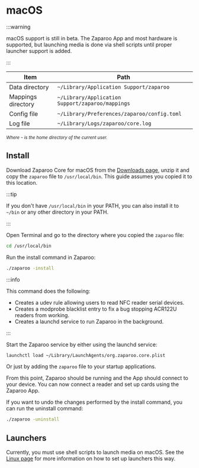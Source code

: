 # macOS

:::warning

macOS support is still in beta. The Zaparoo App and most hardware is supported, but launching media is done via shell scripts until proper launcher support is added.

:::

| Item               | Path                                             |
| ------------------ | ------------------------------------------------ |
| Data directory     | `~/Library/Application Support/zaparoo`          |
| Mappings directory | `~/Library/Application Support/zaparoo/mappings` |
| Config file        | `~/Library/Preferences/zaparoo/config.toml`      |
| Log file           | `~/Library/Logs/zaparoo/core.log`                |

<small>_Where `~` is the home directory of the current user._</small>

## Install

Download Zaparoo Core for macOS from the [Downloads page](/downloads/), unzip it and copy
the `zaparoo` file to `/usr/local/bin`. This guide assumes you copied it to this location.

:::tip

If you don't have `/usr/local/bin` in your PATH, you can also install it to `~/bin` or any other directory in your PATH.

:::

Open Terminal and go to the directory where you copied the `zaparoo` file:

```bash
cd /usr/local/bin
```

Run the install command in Zaparoo:

```bash
./zaparoo -install
```

:::info

This command does the following:

- Creates a udev rule allowing users to read NFC reader serial devices.
- Creates a modprobe blacklist entry to fix a bug stopping ACR122U readers from working.
- Creates a launchd service to run Zaparoo in the background.

:::

Start the Zaparoo service by either using the launchd service:

```bash
launchctl load ~/Library/LaunchAgents/org.zaparoo.core.plist
```

Or just by adding the `zaparoo` file to your startup applications.

From this point, Zaparoo should be running and the App should connect to your device. You can now connect a reader and set up cards using the Zaparoo App.

If you want to undo the changes performed by the install command, you can run the uninstall command:

```bash
./zaparoo -uninstall
```

## Launchers

Currently, you must use shell scripts to launch media on macOS. See the [Linux page](/platforms/linux/#launchers) for more information on how to set up launchers this way.
